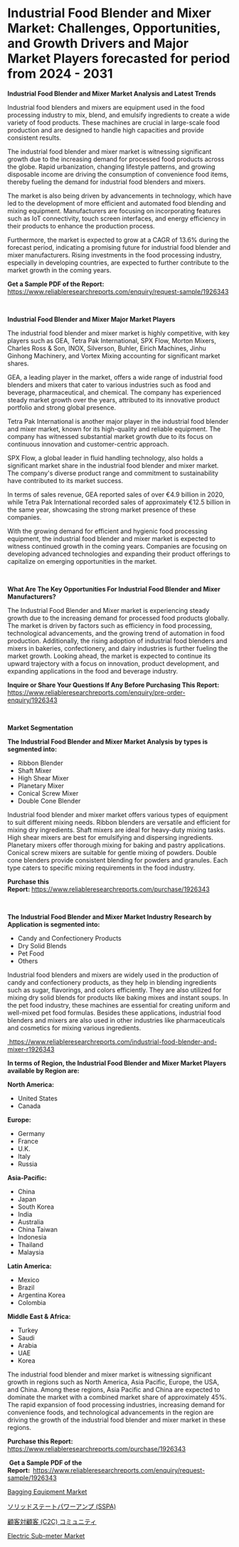 <p><h1>Industrial Food Blender and Mixer Market: Challenges, Opportunities, and Growth Drivers and Major Market Players forecasted for period from 2024 - 2031</h1></p><p><strong>Industrial Food Blender and Mixer Market Analysis and Latest Trends</strong></p>
<p><p>Industrial food blenders and mixers are equipment used in the food processing industry to mix, blend, and emulsify ingredients to create a wide variety of food products. These machines are crucial in large-scale food production and are designed to handle high capacities and provide consistent results.</p><p>The industrial food blender and mixer market is witnessing significant growth due to the increasing demand for processed food products across the globe. Rapid urbanization, changing lifestyle patterns, and growing disposable income are driving the consumption of convenience food items, thereby fueling the demand for industrial food blenders and mixers.</p><p>The market is also being driven by advancements in technology, which have led to the development of more efficient and automated food blending and mixing equipment. Manufacturers are focusing on incorporating features such as IoT connectivity, touch screen interfaces, and energy efficiency in their products to enhance the production process.</p><p>Furthermore, the market is expected to grow at a CAGR of 13.6% during the forecast period, indicating a promising future for industrial food blender and mixer manufacturers. Rising investments in the food processing industry, especially in developing countries, are expected to further contribute to the market growth in the coming years.</p></p>
<p><strong>Get a Sample PDF of the Report:&nbsp;</strong> <a href="https://www.reliableresearchreports.com/enquiry/request-sample/1926343">https://www.reliableresearchreports.com/enquiry/request-sample/1926343</a></p>
<p>&nbsp;</p>
<p><strong>Industrial Food Blender and Mixer Major Market Players</strong></p>
<p><p>The industrial food blender and mixer market is highly competitive, with key players such as GEA, Tetra Pak International, SPX Flow, Morton Mixers, Charles Ross & Son, INOX, Silverson, Buhler, Eirich Machines, Jinhu Ginhong Machinery, and Vortex Mixing accounting for significant market shares.</p><p>GEA, a leading player in the market, offers a wide range of industrial food blenders and mixers that cater to various industries such as food and beverage, pharmaceutical, and chemical. The company has experienced steady market growth over the years, attributed to its innovative product portfolio and strong global presence.</p><p>Tetra Pak International is another major player in the industrial food blender and mixer market, known for its high-quality and reliable equipment. The company has witnessed substantial market growth due to its focus on continuous innovation and customer-centric approach.</p><p>SPX Flow, a global leader in fluid handling technology, also holds a significant market share in the industrial food blender and mixer market. The company's diverse product range and commitment to sustainability have contributed to its market success.</p><p>In terms of sales revenue, GEA reported sales of over €4.9 billion in 2020, while Tetra Pak International recorded sales of approximately €12.5 billion in the same year, showcasing the strong market presence of these companies.</p><p>With the growing demand for efficient and hygienic food processing equipment, the industrial food blender and mixer market is expected to witness continued growth in the coming years. Companies are focusing on developing advanced technologies and expanding their product offerings to capitalize on emerging opportunities in the market.</p></p>
<p>&nbsp;</p>
<p><strong>What Are The Key Opportunities For Industrial Food Blender and Mixer Manufacturers?</strong></p>
<p><p>The Industrial Food Blender and Mixer market is experiencing steady growth due to the increasing demand for processed food products globally. The market is driven by factors such as efficiency in food processing, technological advancements, and the growing trend of automation in food production. Additionally, the rising adoption of industrial food blenders and mixers in bakeries, confectionery, and dairy industries is further fueling the market growth. Looking ahead, the market is expected to continue its upward trajectory with a focus on innovation, product development, and expanding applications in the food and beverage industry.</p></p>
<p><strong>Inquire or Share Your Questions If Any Before Purchasing This Report:</strong> <a href="https://www.reliableresearchreports.com/enquiry/pre-order-enquiry/1926343">https://www.reliableresearchreports.com/enquiry/pre-order-enquiry/1926343</a></p>
<p>&nbsp;</p>
<p><strong>Market Segmentation</strong></p>
<p><strong>The Industrial Food Blender and Mixer Market Analysis by types is segmented into:</strong></p>
<p><ul><li>Ribbon Blender</li><li>Shaft Mixer</li><li>High Shear Mixer</li><li>Planetary Mixer</li><li>Conical Screw Mixer</li><li>Double Cone Blender</li></ul></p>
<p><p>Industrial food blender and mixer market offers various types of equipment to suit different mixing needs. Ribbon blenders are versatile and efficient for mixing dry ingredients. Shaft mixers are ideal for heavy-duty mixing tasks. High shear mixers are best for emulsifying and dispersing ingredients. Planetary mixers offer thorough mixing for baking and pastry applications. Conical screw mixers are suitable for gentle mixing of powders. Double cone blenders provide consistent blending for powders and granules. Each type caters to specific mixing requirements in the food industry.</p></p>
<p><strong>Purchase this Report:&nbsp;</strong><a href="https://www.reliableresearchreports.com/purchase/1926343">https://www.reliableresearchreports.com/purchase/1926343</a></p>
<p>&nbsp;</p>
<p><strong>The Industrial Food Blender and Mixer Market Industry Research by Application is segmented into:</strong></p>
<p><ul><li>Candy and Confectionery Products</li><li>Dry Solid Blends</li><li>Pet Food</li><li>Others</li></ul></p>
<p><p>Industrial food blenders and mixers are widely used in the production of candy and confectionery products, as they help in blending ingredients such as sugar, flavorings, and colors efficiently. They are also utilized for mixing dry solid blends for products like baking mixes and instant soups. In the pet food industry, these machines are essential for creating uniform and well-mixed pet food formulas. Besides these applications, industrial food blenders and mixers are also used in other industries like pharmaceuticals and cosmetics for mixing various ingredients.</p></p>
<p><a href="https://www.reliableresearchreports.com/industrial-food-blender-and-mixer-r1926343">&nbsp;https://www.reliableresearchreports.com/industrial-food-blender-and-mixer-r1926343</a></p>
<p><strong>In terms of Region, the Industrial Food Blender and Mixer Market Players available by Region are:</strong></p>
<p>
    <p> <strong> North America: </strong>
        <ul>
            <li>United States</li>
            <li>Canada</li>
        </ul>
        </p> 
    <p> <strong> Europe: </strong>
        <ul>
            <li>Germany</li>
            <li>France</li>
            <li>U.K.</li>
            <li>Italy</li>
            <li>Russia</li>
        </ul>
        </p> 
    <p> <strong> Asia-Pacific: </strong>
        <ul>
            <li>China</li>
            <li>Japan</li>
            <li>South Korea</li>
            <li>India</li>
            <li>Australia</li>
            <li>China Taiwan</li>
            <li>Indonesia</li>
            <li>Thailand</li>
            <li>Malaysia</li>
        </ul>
        </p> 
    <p> <strong> Latin America: </strong>
        <ul>
            <li>Mexico</li>
            <li>Brazil</li>
            <li>Argentina Korea</li>
            <li>Colombia</li>
        </ul>
        </p> 
    <p> <strong> Middle East & Africa: </strong>
        <ul>
            <li>Turkey</li>
            <li>Saudi</li>
            <li>Arabia</li>
            <li>UAE</li>
            <li>Korea</li>
        </ul>
    </p>
    </p>
<p><p>The industrial food blender and mixer market is witnessing significant growth in regions such as North America, Asia Pacific, Europe, the USA, and China. Among these regions, Asia Pacific and China are expected to dominate the market with a combined market share of approximately 45%. The rapid expansion of food processing industries, increasing demand for convenience foods, and technological advancements in the region are driving the growth of the industrial food blender and mixer market in these regions.</p></p>
<p><strong>Purchase this Report: </strong><a href="https://www.reliableresearchreports.com/purchase/1926343">https://www.reliableresearchreports.com/purchase/1926343</a></p>
<p>&nbsp;<strong>Get a Sample PDF of the Report:&nbsp;&nbsp;</strong><a href="https://www.reliableresearchreports.com/enquiry/request-sample/1926343">https://www.reliableresearchreports.com/enquiry/request-sample/1926343</a></p>
<p><strong></strong></p>
<p><p><a href="https://github.com/mahnoor2003/Market-Research-Report-List-5/blob/main/bagging-equipment-market.md">Bagging Equipment Market</a></p><p><a href="https://github.com/AdellaPrice2023/Market-Research-Report-List-1/blob/main/5459154158298.md">ソリッドステートパワーアンプ (SSPA)</a></p><p><a href="https://github.com/AbigaleHuel/Market-Research-Report-List-1/blob/main/9768209158299.md">顧客対顧客 (C2C) コミュニティ</a></p><p><a href="https://github.com/juancolorado15/Market-Research-Report-List-3/blob/main/electric-sub-meter-market.md">Electric Sub-meter Market</a></p></p>